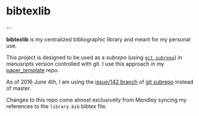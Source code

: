 # bibtexlib
--

**bibtexlib** is my centralized bibliographic library and meant for my personal use. 

This project is designed to be used as a *subrepo* (using [`git subrepo`](https://github.com/ingydotnet/git-subrepo)) in manusripts version controlled with git. I use this approach in my [paper_template](https://bitbucket.org/meireles/paper_template) repo.

As of 2016 June 4th, I am using the [issue/142 branch](https://github.com/ingydotnet/git-subrepo/tree/issue/142) of [git subrepo](https://github.com/ingydotnet/git-subrepo) instead of master.

Changes to this repo come almost exclusivelly from Mendley syncing my references to the `library.bib` bibtex file.

